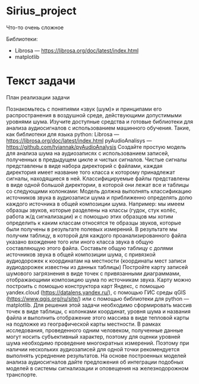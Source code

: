 # Sirius_project
Что-то очень сложное


Библиотеки:
+ Librosa — https://librosa.org/doc/latest/index.html
+ matplotlib


# Текст задачи

План реализации задачи

Познакомьтесь с понятиями «звук (шум)» и принципами его распространения в воздушной среде, действующими допустимыми уровнями шума.
Изучите доступные средства и готовые библиотеки для анализа аудиосигналов с использованием машинного обучения. Такие, как библиотеки для языка python:
Librosa — https://librosa.org/doc/latest/index.html
pyAudioAnalisys — https://github.com/tyiannak/pyAudioAnalysis
Создайте простую модель для анализа шума на аудиозаписях с использованием записей, полученных в предыдущем цикле и чистых сигналов. Чистые сигналы представлены в виде набора директорий с файлами, каждая директория имеет название того класса к которому принадлежат сигналы, находящиеся в ней. Классифицируемые файлы представлены в виде одной большой директории, в которой они лежат все и таблицы со следующими колонками: 
Модель должна выполнять классификацию источников звука в аудиозаписи шума и приближенно определять долю каждого источника в общей композиции шума. Например: мы имеем образцы звуков, которые разделены на классы (гудок, стук колёс, работа ж/д сигнализации) и с помощью этих образцов мы хотим определить к каким классам относятся те образцы звуков, которые были получены в результате полевых измерений. В результате мы получим таблицу, в которой для каждого проанализированного файла указано вхождение того или иного класса звука в общую составляющую этого файла.
Составьте общую таблицу с долями источников звука в общей композиции шума, с привязкой аудиодорожек к координатам на местности (координаты мест записи аудиодорожек известны из данных таблицы)
Постройте карту записей шумового загрязнения в виде точек с привязанными диаграммами, отображающими композицию шума по источникам звука. Карту можно построить с помощью конструктора карт Яндекс, с помощью yandex.cloud (https://datalens.yandex.ru/), c помощью ГИС среды qGIS (https://www.qgis.org/ru/site/) или с помощью библиотеки для python — matplotlib. Для решения этой задачи необходимо сформировать массив точек в виде таблицы, с колонками координат, уровня шума и названия файла и выполнить отображение этого массива в виде тепловой карты на подложке из географической карты местности.
В рамках исследования, проведенного одним человеком, полученные данные могут носить субъективный характер, поэтому для оценки уровней шума необходимо проведение многократных измерений. Поэтому при наличии нескольких аудиозаписей для одной точки рекомендуется выполнять усреднение результатов. На основе построенных моделей анализа аудиосигналов дайте предложения об интеграции подобных моделей в системы сигнализации и оповещения на железнодорожном транспорте.
